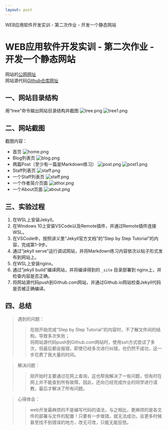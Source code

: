 ```yaml
---
layout: post
---
```


WEB应用软件开发实训 - 第二次作业 - 开发一个静态网站

# WEB应用软件开发实训 - 第二次作业 - 开发一个静态网站

网站的[公网网址](https://xyx14787008048.github.io/)  
网站源代码[Github仓库网址](https://github.com/xyx14787008048/xyx14787008048.github.io)

## 一、网站目录结构
用“tree”命令输出网站目录结构并截图
![tree.png](https://i.loli.net/2021/05/08/42h8yQxdOSgnVrf.png)
![tree1.png](https://i.loli.net/2021/05/08/zr4S6INhFlmADxg.png)
## 二、网站截图
截图内容：
- 首页
![home.png](https://i.loli.net/2021/05/08/mytEulJVUzBGgcS.png)
- Blog列表页
![blog.png](https://i.loli.net/2021/05/08/BXhJK9eiEQPU7rT.png)
- 两篇Post（至少有一篇是Markdown练习）
![post.png](https://i.loli.net/2021/05/08/wuaU75ALXeO2E3B.png)
![post1.png](https://i.loli.net/2021/05/08/8lGfMEiuP4FXbjB.png)
- Staff列表页
![staff.png](https://i.loli.net/2021/05/08/ykvwCBVRANDzb5F.png)
- 一个Staff列表页
![staff.png](https://i.loli.net/2021/05/08/ykvwCBVRANDzb5F.png)
- 一个作者简介页面
![athor.png](https://i.loli.net/2021/05/08/psOdYnAIR7tiND2.png)
- 一个About页面
![about.png](https://i.loli.net/2021/05/08/udSKR8mMG3g2yWc.png)

## 三、实验过程
1. 在WSL上安装Jekyll。
1. 在Windows 10上安装VSCode以及Remote插件，并通过Remote插件连接WSL。
1. 在VSCode中，按照讲义里“Jekyll官方文档”的“Step by Step Tutorial”的内容，完成第1-9步。
1. 通过“jekyll serve”运行调试网站，并将Markdown练习内容依次以帖子形式发布到网站上。
1. 在WSL上安装nginx。
1. 通过“jekyll build”编译网站，并将编译得到的 `_site` 目录部署到 nginx上，并检查内容是否正确。
1. 将网站源代码push到Github.com网站，并通过Github.io网站检查Jekyll代码是否被正确编译。
## 四、总结

>遇到的问题：  
>>在刚开始完成“Step by Step Tutorial”的内容时，不了解文件间的结构，导致多次失败；  
>>将网站源代码push到Github.com网站时，使用ssh方式尝试了多次，但最后都会报错，即使已经多次进行纠错，也仍然不成功，这一步花费了我大量的时间。

>解决问题：  
>>刚开始时主要通过在网上查询，这也帮我解决了一些问题，但有时在网上并不能查到所有故障，因此，还向已经完成作业的同学进行请教，最后才解决了所有问题。

>心得体会：  
>>web开发最麻烦的不是编写代码的语法，与之相比，更麻烦的是各文件的部署与文件的配置！只要有一步做错，就无法成功，且更多时候甚至找不到错误的地方，改无可改，只能无能狂怒。